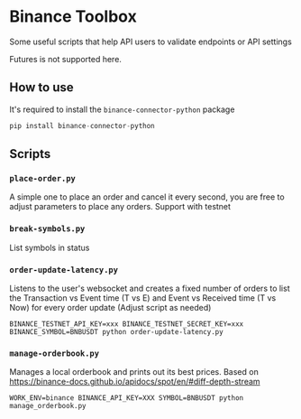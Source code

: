 # Binance Toolbox

Some useful scripts that help API users to validate endpoints or API settings

Futures is not supported here.

## How to use
It's required to install the `binance-connector-python` package

```python
pip install binance-connector-python

```

## Scripts
### `place-order.py`
A simple one to place an order and cancel it every second, you are free to adjust parameters to place any orders.
Support with testnet

### `break-symbols.py`
List symbols in status

### `order-update-latency.py`
Listens to the user's websocket and creates a fixed number of orders to list the Transaction vs Event time (T vs E) 
and Event vs Received time (T vs Now) for every order update
(Adjust script as needed)

```shell
BINANCE_TESTNET_API_KEY=xxx BINANCE_TESTNET_SECRET_KEY=xxx BINANCE_SYMBOL=BNBUSDT python order-update-latency.py
```
### `manage-orderbook.py`
Manages a local orderbook and prints out its best prices.
Based on https://binance-docs.github.io/apidocs/spot/en/#diff-depth-stream

```shell
WORK_ENV=binance BINANCE_API_KEY=XXX SYMBOL=BNBUSDT python manage_orderbook.py
```

